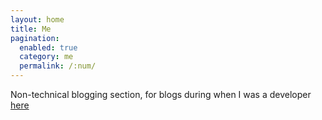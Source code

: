 ```yaml
---
layout: home
title: Me
pagination: 
  enabled: true
  category: me
  permalink: /:num/
---
```


Non-technical blogging section, for blogs during when I was a developer [here](/dev)
